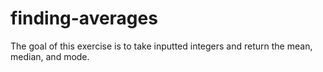 finding-averages
================

The goal of this exercise is to take inputted integers and return the mean, median, and mode.
